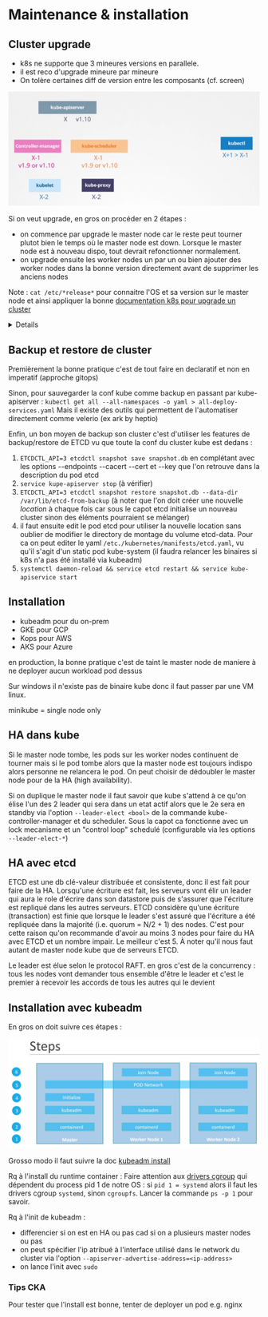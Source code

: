 # Maintenance & installation

## Cluster upgrade

* k8s ne supporte que 3 mineures versions en parallele.
* il est reco d'upgrade mineure par mineure
* On tolère certaines diff de version entre les composants (cf. screen)

![](./images/components_versions.png)

Si on veut upgrade, en gros on procéder en 2 étapes :
* on commence par upgrade le master node car le reste peut tourner plutot bien le temps où le master node est down. Lorsque le master node est à nouveau dispo, tout devrait refonctionner normalement.
* on upgrade ensuite les worker nodes un par un ou bien ajouter des worker nodes dans la bonne version directement avant de supprimer les anciens nodes

Note : `cat /etc/*release*` pour connaitre l'OS et sa version sur le master node et ainsi appliquer la bonne [documentation k8s pour upgrade un cluster](https://kubernetes.io/docs/tasks/administer-cluster/kubeadm/upgrading-linux-nodes/)

<details>

Plus précisément, si on a kubeadm on peut suivre ces étapes. 
Sur le master node :
* `kubeadm upgrade plan` pour voir les infos d'upgrade possible.
* install la bonne version de `kubeadm` via `apt` 
  * `apt-get upgrade -y kubeadm=1.xx.x-xx`
* lancer `kubeadm upgrade apply v1.xx.x`
* il faut ensuite updgrade les kubelets de chaque node (dont le master)
  * `apt-get upgrade -y kubelet=1.xx.x-xx`
  * `systemctl restart kubelet`

Sur les worker nodes la manip est similaire à qqs details près :
* on drain le node via la master `kubectl drain node-a`
* puis sur le node, on run
  * `apt-get upgrade -y kubeadm=...`
  * `apt-get upgrade -y kubelet=...`
  * `kubeadm upgrade node config --kubelet-version v1.xx.x`
  * `systemctl restart kubelet`
* enfin on "décordonne" le node via la master `kubectl uncordon node-a`

Rq : Pour savoir quelle version choisir pour l'upgrade :
```sh
apt update
apt-cache madison kubeadm
```
sachant que pour etre sûr de savoir quelle distrib est installée sur nos host faire un `cat /etc/*release*`

Quand on install les packages kube (kubeadm, kubelet, kubectl), en general on pin leur version via la commande `sudo apt-mark hold kubelet kubeadm kubectl`

</details>

## Backup et restore de cluster

Premièrement la bonne pratique c'est de tout faire en declaratif et non en imperatif (approche gitops)

Sinon, pour sauvegarder la conf kube comme backup en passant par kube-apiserver :
`kubectl get all --all-namespaces -o yaml > all-deploy-services.yaml`
Mais il existe des outils qui permettent de l'automatiser directement comme velerio (ex ark by heptio)

Enfin, un bon moyen de backup son cluster c'est d'utiliser les features de backup/restore de ETCD vu que toute la conf du cluster kube est dedans :

1. `ETCDCTL_API=3 etcdctl snapshot save snapshot.db` en complétant avec les options --endpoints --cacert --cert et --key que l'on retrouve dans la description du pod etcd
2. `service kupe-apiserver stop` (à vérifier)
3. `ETCDCTL_API=3 etcdctl snapshot restore snapshot.db --data-dir /var/lib/etcd-from-backup` (à noter que l'on doit créer une nouvelle _location_ à chaque fois car sous le capot etcd initialise un nouveau cluster sinon des éléments pourraient se mélanger)
4. il faut ensuite edit le pod etcd pour utiliser la nouvelle location sans oublier de modifier le directory de montage du volume etcd-data. Pour ca on peut editer le yaml `/etc./kubernetes/manifests/etcd.yaml`, vu qu'il s'agit d'un static pod kube-system (il faudra relancer les binaires si k8s n'a pas été installé via kubeadm)
5. `systemctl daemon-reload && service etcd restart && service kube-apiservice start`

## Installation

* kubeadm pour du on-prem
* GKE pour GCP
* Kops pour AWS
* AKS pour Azure

en production, la bonne pratique c'est de taint le master node de maniere à ne deployer aucun workload pod dessus

Sur windows il n'existe pas de binaire kube donc il faut passer par une VM linux.

minikube = single node only

## HA dans kube

Si le master node tombe, les pods sur les worker nodes continuent de tourner mais si le pod tombe alors que la master node est toujours indispo alors personne ne relancera le pod. On peut choisir de dédoubler le master node pour de la HA (high availability).

Si on duplique le master node il faut savoir que kube s'attend à ce qu'on élise l'un des 2 leader qui sera dans un etat actif alors que le 2e sera en standby via l'option `--leader-elect <bool>` de la commande kube-controller-manager et du scheduler. Sous la capot ca fonctionne avec un lock mecanisme et un "control loop" schedulé (configurable via les options `--leader-elect-*`)

## HA avec etcd

ETCD est une db clé-valeur distribuée et consistente, donc il est fait pour faire de la HA. Lorsqu'une écriture est fait, les serveurs vont élir un leader qui aura le role d'écrire dans son datastore puis de s'assurer que l'écriture est repliqué dans les autres serveurs. ETCD considère qu'une écriture (transaction) est finie que lorsque le leader s'est assuré que l'écriture a été repliquée dans la majorité (i.e. quorum = N/2 + 1) des nodes. C'est pour cette raison qu'on recommande d'avoir au moins 3 nodes pour faire du HA avec ETCD et un nombre impair. Le meilleur c'est 5. À noter qu'il nous faut autant de master node kube que de serveurs ETCD.

Le leader est élue selon le protocol RAFT. en gros c'est de la concurrency : tous les nodes vont demander tous ensemble d'être le leader et c'est le premier à recevoir les accords de tous les autres qui le devient

## Installation avec kubeadm

En gros on doit suivre ces étapes :

![installation kubeadm](./images/steps-installation-kubeadm.png)

Grosso modo il faut suivre la doc [kubeadm install](https://kubernetes.io/docs/setup/production-environment/tools/kubeadm/install-kubeadm/)

Rq à l'install du runtime container :
Faire attention aux [drivers cgroup](https://kubernetes.io/docs/setup/production-environment/container-runtimes/#cgroup-drivers) qui dépendent du process pid 1 de notre OS : si `pid 1 = systemd` alors il faut les drivers cgroup `systemd`, sinon `cgroupfs`. Lancer la commande `ps -p 1` pour savoir.

Rq à l'init de kubeadm :
* differencier si on est en HA ou pas cad si on a plusieurs master nodes ou pas
* on peut spécifier l'ip atribué à l'interface utilisé dans le network du cluster via l'option `--apiserver-advertise-address=<ip-address>`
* on lance l'init avec `sudo`

### Tips CKA

Pour tester que l'install est bonne, tenter de deployer un pod e.g. nginx
